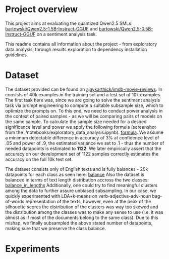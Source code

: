 # Project overview

This project aims at evaluating the quantized Qwen2.5 SMLs:
[bartowski/Qwen2.5-1.5B-Instruct-GGUF](https://huggingface.co/bartowski/Qwen2.5-1.5B-Instruct-GGUF/blob/main/Qwen2.5-1.5B-Instruct-Q5_K_M.gguf)
and [bartowski/Qwen2.5-0.5B-Instruct-GGUF](https://huggingface.co/bartowski/Qwen2.5-0.5B-Instruct-GGUF/blob/main/Qwen2.5-0.5B-Instruct-Q5_K_M.gguf)
on a sentiment analysis task.

This readme contains all information about the project - from exploratory data analysis, through results exploration to dependency installation guidelines.

# Dataset

The dataset provided can be found on [ajaykarthick/imdb-movie-reviews](https://huggingface.co/datasets/ajaykarthick/imdb-movie-reviews). In consists
of 40k examples in the training set and a test set of 10k examples. The first task here was, since we are going to solve the sentiment analysis task
via prompt engineering to compute a suitable subsample size, which to optimize the prompts on. To this end, we need to conduct power analysis in 
the context of paired samples - as we will be comparing pairs of models on the same sample. To calculate the sample size needed for a desired 
significance level and power we apply the following formula (screenshot from the ./notebooks/exploratory_data_analysis.ipynb). [formula](./figs/formula.png). 
We assume a minimum detectable difference in accuracy of 3% at confidence level of .05 and power of .9, the estimated variance we set to .1 - thus the number of 
needed datapoints is estimated to __1122__. We later empirically assert that the accuracy on our development set of 1122 samples correctly estimates the accuracy on the 
full 10k test set.

The dataset consists only of English texts and is fully balances - 20k datapoints for each class as seen here: [balance](./figs/label_balance.png)
Also the dataset is balanced in terms of text length distribution accross the two classes: [balance_in_lengths](./figs/balance_in_lengths.png)
Additionally, one could try to find meaningful clusters among the data to further assure unbiased subsampling. In our case, we quickly experimented with
LDA+k-means on verb-adjective-adv-noun bag-of-words representation of the texts, however, even at the peak of the silhouette scores the distribution
of the clusters was way too skewed and the distribution among the classes was to make any sense to use (i.e. it was almost as if most of the documents belong to the same class). Due to
this mishap, we finally subsampled the above stated number of datapoints, making sure that we preserve the class balance.

# Experiments




